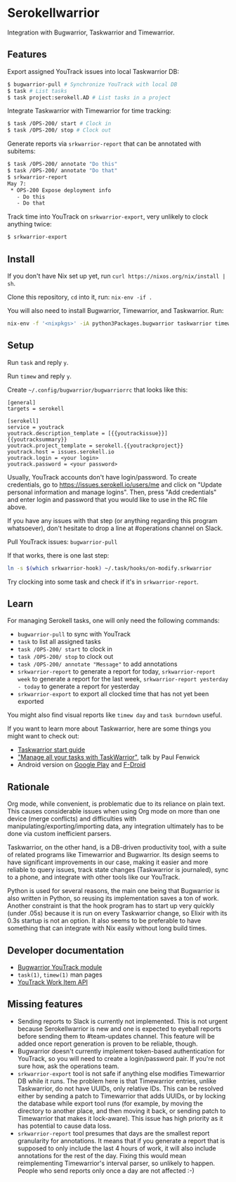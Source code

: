 # Serokellwarrior

Integration with Bugwarrior, Taskwarrior and Timewarrior.

## Features

Export assigned YouTrack issues into local Taskwarrior DB:
```sh
$ bugwarrior-pull # Synchronize YouTrack with local DB
$ task # List tasks
$ task project:serokell.AD # List tasks in a project
```

Integrate Taskwarrior with Timewarrior for time tracking:
```sh
$ task /OPS-200/ start # Clock in
$ task /OPS-200/ stop # Clock out
```

Generate reports via `srkwarrior-report` that can be annotated
with subitems:
```sh  
$ task /OPS-200/ annotate "Do this"
$ task /OPS-200/ annotate "Do that"
$ srkwarrior-report
May 7:
 * OPS-200 Expose deployment info
   - Do this
   - Do that
```

Track time into YouTrack on `srkwarrior-export`, very unlikely
to clock anything twice:
```sh
$ srkwarrior-export
```

## Install

If you don't have Nix set up yet, run `curl https://nixos.org/nix/install | sh`.

Clone this repository, `cd` into it, run: `nix-env -if .`

You will also need to install Bugwarrior, Timewarrior, and Taskwarrior. Run: 

```sh
nix-env -f '<nixpkgs>' -iA python3Packages.bugwarrior taskwarrior timewarrior
```

## Setup

Run `task` and reply `y`.

Run `timew` and reply `y`.

Create `~/.config/bugwarrior/bugwarriorrc` that looks like this:

```
[general]
targets = serokell

[serokell]
service = youtrack
youtrack.description_template = [{{youtrackissue}}] {{youtracksummary}}
youtrack.project_template = serokell.{{youtrackproject}}
youtrack.host = issues.serokell.io
youtrack.login = <your login>
youtrack.password = <your password>
```

Usually, YouTrack accounts don't have login/password. To create
credentials, go to https://issues.serokell.io/users/me and click on "Update
personal information and manage logins". Then, press "Add credentials" and
enter login and password that you would like to use in the RC file above.

If you have any issues with that step (or anything regarding this program
whatsoever), don't hesitate to drop a line at #operations channel on Slack.

Pull YouTrack issues: `bugwarrior-pull`

If that works, there is one last step:

```sh
ln -s $(which srkwarrior-hook) ~/.task/hooks/on-modify.srkwarrior
```

Try clocking into some task and check if it's in `srkwarrior-report`.

## Learn

For managing Serokell tasks, one will only need the following commands:

* `bugwarrior-pull` to sync with YouTrack
* `task` to list all assigned tasks
* `task /OPS-200/ start` to clock in
* `task /OPS-200/ stop` to clock out
* `task /OPS-200/ annotate "Message"` to add annotations
* `srkwarrior-report` to generate a report for today,
  `srkwarrior-report week` to generate a report for the last week,
  `srkwarrior-report yesterday - today` to generate a report for yesterday
* `srkwarrior-export` to export all clocked time that has not yet been exported

You might also find visual reports like `timew day` and `task burndown` useful.

If you want to learn more about Taskwarrior, here are some things you might
want to check out:

* [Taskwarrior start guide][taskwarrior-start-guide]
* ["Manage all your tasks with TaskWarrior"][taskwarrior-pjf-talk], talk by Paul Fenwick
* Android version on [Google Play][taskwarrior-gplay] and [F-Droid][taskwarrior-fdroid]

[taskwarrior-fdroid]: https://f-droid.org/en/packages/kvj.taskw/
[taskwarrior-gplay]: https://play.google.com/store/apps/details?id=com.taskwc2
[taskwarrior-pjf-talk]: https://www.youtube.com/watch?v=zl68asL9jZA
[taskwarrior-start-guide]: https://taskwarrior.org/docs/start.html

## Rationale

Org mode, while convenient, is problematic due to its reliance on plain text.
This causes considerable issues when using Org mode on more than one device
(merge conflicts) and difficulties with manipulating/exporting/importing data,
any integration ultimately has to be done via custom inefficient parsers.

Taskwarrior, on the other hand, is a DB-driven productivity tool, with a suite
of related programs like Timewarrior and Bugwarrior. Its design seems to have
significant improvements in our case, making it easier and more reliable to
query issues, track state changes (Taskwarrior is journaled), sync to a phone,
and integrate with other tools like our YouTrack.

Python is used for several reasons, the main one being that Bugwarrior is also
written in Python, so reusing its implementation saves a ton of work. Another
constraint is that the hook program has to start up very quickly (under .05s)
because it is run on every Taskwarrior change, so Elixir with its 0.3s startup
is not an option. It also seems to be preferable to have something that can
integrate with Nix easily without long build times.

## Developer documentation

* [Bugwarrior YouTrack module][bugwarrior-youtrack]
* `task(1)`, `timew(1)` man pages
* [YouTrack Work Item API][youtrack-work-item-api]

[bugwarrior-youtrack]: https://github.com/ralphbean/bugwarrior/blob/develop/bugwarrior/services/youtrack.py
[youtrack-work-item-api]: https://www.jetbrains.com/help/youtrack/standalone/Create-New-Work-Item.html

## Missing features

* Sending reports to Slack is currently not implemented. This is not urgent
  because Serokellwarrior is new and one is expected to eyeball reports before
  sending them to #team-updates channel. This feature will be added once report
  generation is proven to be reliable, though.
* Bugwarrior doesn't currently implement token-based authentication for
  YouTrack, so you will need to create a login/password pair. If you're not
  sure how, ask the operations team.
* `srkwarrior-export` tool is not safe if anything else modifies Timewarrior DB
  while it runs. The problem here is that Timewarrior entries, unlike
  Taskwarrior, do not have UUIDs, only relative IDs. This can be resolved
  either by sending a patch to Timewarrior that adds UUIDs, or by locking the
  database while export tool runs (for example, by moving the directory to
  another place, and then moving it back, or sending patch to Timewarrior that
  makes it lock-aware).  This issue has high priority as it has potential to
  cause data loss.
* `srkwarrior-report` tool presumes that days are the smallest report
  granularity for annotations. It means that if you generate a report that is
  supposed to only include the last 4 hours of work, it will also include
  annotations for the rest of the day. Fixing this would mean reimplementing
  Timewarrior's interval parser, so unlikely to happen. People who send reports
  only once a day are not affected :-)
